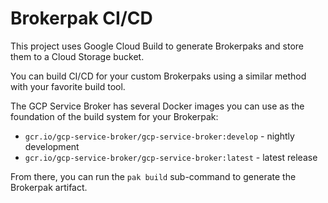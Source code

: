 # Brokerpak CI/CD

This project uses Google Cloud Build to generate Brokerpaks and store them to a
Cloud Storage bucket.

You can build CI/CD for your custom Brokerpaks using a similar method with your
favorite build tool.

The GCP Service Broker has several Docker images you can use as the foundation
of the build system for your Brokerpak:

* `gcr.io/gcp-service-broker/gcp-service-broker:develop` - nightly development
* `gcr.io/gcp-service-broker/gcp-service-broker:latest` - latest release

From there, you can run the `pak build` sub-command to generate the Brokerpak 
artifact.
